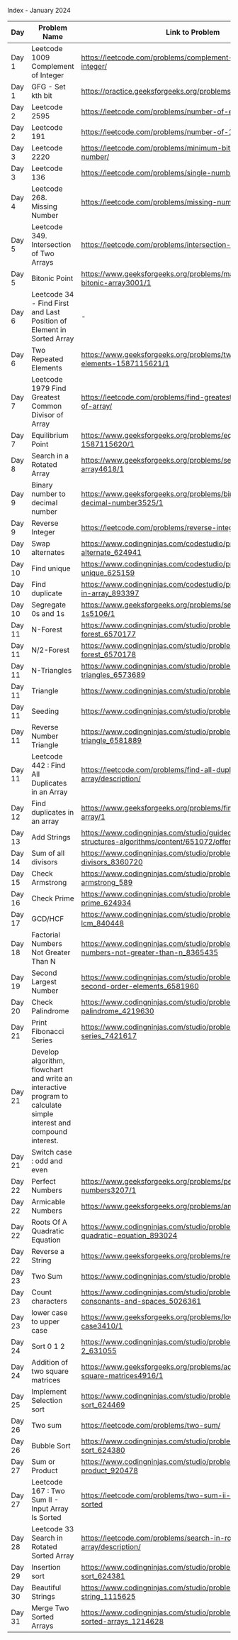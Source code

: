 Index - January 2024

| Day    | Problem Name                                                                                                      | Link to Problem                                                                                              | Notes |
| ------ | ----------------------------------------------------------------------------------------------------------------- | ------------------------------------------------------------------------------------------------------------ | ----- |
| Day 1  | Leetcode 1009 Complement of Integer                                                                               | https://leetcode.com/problems/complement-of-base-10-integer/                                                 | -     |
| Day 1  | GFG - Set kth bit                                                                                                 | https://practice.geeksforgeeks.org/problems/set-kth-bit3724/1                                                | -     |
| Day 2  | Leetcode 2595                                                                                                     | https://leetcode.com/problems/number-of-even-and-odd-bits/                                                   | -     |
| Day 2  | Leetcode 191                                                                                                      | https://leetcode.com/problems/number-of-1-bits/                                                              | -     |
| Day 3  | Leetcode 2220                                                                                                     | https://leetcode.com/problems/minimum-bit-flips-to-convert-number/                                           | -     |
| Day 3  | Leetcode 136                                                                                                      | https://leetcode.com/problems/single-number/solutions/                                                       | -     |
| Day 4  | Leetcode 268. Missing Number                                                                                      | https://leetcode.com/problems/missing-number/description/                                                    | -     |
| Day 5  | Leetcode 349. Intersection of Two Arrays                                                                          | https://leetcode.com/problems/intersection-of-two-arrays/                                                    | -     |
| Day 5  | Bitonic Point                                                                                                     | https://www.geeksforgeeks.org/problems/maximum-value-in-a-bitonic-array3001/1                                | -     |
| Day 6  | Leetcode 34 - Find First and Last Position of Element in Sorted Array                                             | -                                                                                                            | -     |
| Day 6  | Two Repeated Elements                                                                                             | https://www.geeksforgeeks.org/problems/two-repeated-elements-1587115621/1                                    | -     |
| Day 7  | Leetcode 1979 Find Greatest Common Divisor of Array                                                               | https://leetcode.com/problems/find-greatest-common-divisor-of-array/                                         | -     |
| Day 7  | Equilibrium Point                                                                                                 | https://www.geeksforgeeks.org/problems/equilibrium-point-1587115620/1                                        | -     |
| Day 8  | Search in a Rotated Array                                                                                         | https://www.geeksforgeeks.org/problems/search-in-a-rotated-array4618/1                                       | -     |
| Day 9  | Binary number to decimal number                                                                                   | https://www.geeksforgeeks.org/problems/binary-number-to-decimal-number3525/1                                 | -     |
| Day 9  | Reverse Integer                                                                                                   | https://leetcode.com/problems/reverse-integer/                                                               | -     |
| Day 10 | Swap alternates                                                                                                   | https://www.codingninjas.com/codestudio/problems/swap-alternate_624941                                       | -     |
| Day 10 | Find unique                                                                                                       | https://www.codingninjas.com/codestudio/problems/find-unique_625159                                          | -     |
| Day 10 | Find duplicate                                                                                                    | https://www.codingninjas.com/codestudio/problems/duplicate-in-array_893397                                   | -     |
| Day 10 | Segregate 0s and 1s                                                                                               | https://www.geeksforgeeks.org/problems/segregate-0s-and-1s5106/1                                             | -     |
| Day 11 | N-Forest                                                                                                          | https://www.codingninjas.com/studio/problems/n-forest_6570177                                                | -     |
| Day 11 | N/2-Forest                                                                                                        | https://www.codingninjas.com/studio/problems/n-2-forest_6570178                                              | -     |
| Day 11 | N-Triangles                                                                                                       | https://www.codingninjas.com/studio/problems/n-triangles_6573689                                             | -     |
| Day 11 | Triangle                                                                                                          | https://www.codingninjas.com/studio/problems/triangle_6573690                                                | -     |
| Day 11 | Seeding                                                                                                           | https://www.codingninjas.com/studio/problems/seeding_6581892                                                 | -     |
| Day 11 | Reverse Number Triangle                                                                                           | https://www.codingninjas.com/studio/problems/reverse-number-triangle_6581889                                 | -     |
| Day 11 | Leetcode 442 : Find All Duplicates in an Array                                                                    | https://leetcode.com/problems/find-all-duplicates-in-an-array/description/                                   | -     |
| Day 12 | Find duplicates in an array                                                                                       | https://www.geeksforgeeks.org/problems/find-duplicates-in-an-array/1                                         | -     |
| Day 13 | Add Strings                                                                                                       | https://www.codingninjas.com/studio/guided-paths/data-structures-algorithms/content/651072/offering/10442099 | -     |
| Day 14 | Sum of all divisors                                                                                               | https://www.codingninjas.com/studio/problems/sum-of-all-divisors_8360720                                     | -     |
| Day 15 | Check Armstrong                                                                                                   | https://www.codingninjas.com/studio/problems/check-armstrong_589                                             | -     |
| Day 16 | Check Prime                                                                                                       | https://www.codingninjas.com/studio/problems/check-prime_624934                                              | -     |
| Day 17 | GCD/HCF                                                                                                           | https://www.codingninjas.com/studio/problems/hcf-and-lcm_840448                                              | -     |
| Day 18 | Factorial Numbers Not Greater Than N                                                                              | https://www.codingninjas.com/studio/problems/factorial-numbers-not-greater-than-n_8365435                    | -     |
| Day 19 | Second Largest Number                                                                                             | https://www.codingninjas.com/studio/problems/ninja-and-the-second-order-elements_6581960                     | -     |
| Day 20 | Check Palindrome                                                                                                  | https://www.codingninjas.com/studio/problems/check-palindrome_4219630                                        | -     |
| Day 21 | Print Fibonacci Series                                                                                            | https://www.codingninjas.com/studio/problems/print-fibonacci-series_7421617                                  | -     |
| Day 21 | Develop algorithm, flowchart and write an interactive program to calculate simple interest and compound interest. |                                                                                                              | -     |
| Day 21 | Switch case : odd and even                                                                                        |                                                                                                              | -     |
| Day 22 | Perfect Numbers                                                                                                   | https://www.geeksforgeeks.org/problems/perfect-numbers3207/1                                                 | -     |
| Day 22 | Armicable Numbers                                                                                                 | https://www.geeksforgeeks.org/problems/amicable-pair0804/1                                                   | -     |
| Day 22 | Roots Of A Quadratic Equation                                                                                     | https://www.codingninjas.com/studio/problems/roots-of-a-quadratic-equation_893024                            | -     |
| Day 22 | Reverse a String                                                                                                  | https://www.geeksforgeeks.org/problems/reverse-a-string/1                                                    | -     |
| Day 23 | Two Sum                                                                                                           | https://www.codingninjas.com/studio/problems/two-sum_839653                                                  | -     |
| Day 23 | Count characters                                                                                                  | https://www.codingninjas.com/studio/problems/count-vowels-consonants-and-spaces_5026361                      | -     |
| Day 23 | lower case to upper case                                                                                          | https://www.geeksforgeeks.org/problems/lower-case-to-upper-case3410/1                                        | -     |
| Day 24 | Sort 0 1 2                                                                                                        | https://www.codingninjas.com/studio/problems/sort-0-1-2_631055                                               | -     |
| Day 24 | Addition of two square matrices                                                                                   | https://www.geeksforgeeks.org/problems/addition-of-two-square-matrices4916/1                                 | -     |
| Day 25 | Implement Selection sort                                                                                          | https://www.codingninjas.com/studio/problems/selection-sort_624469                                           | -     |
| Day 26 | Two sum                                                                                                           | https://leetcode.com/problems/two-sum/                                                                       | -     |
| Day 26 | Bubble Sort                                                                                                       | https://www.codingninjas.com/studio/problems/bubble-sort_624380                                              | -     |
| Day 27 | Sum or Product                                                                                                    | https://www.codingninjas.com/studio/problems/sum-or-product_920478                                           | -     |
| Day 27 | Leetcode 167 : Two Sum II - Input Array Is Sorted                                                                 | https://leetcode.com/problems/two-sum-ii-input-array-is-sorted                                               | -     |
| Day 28 | Leetcode 33 Search in Rotated Sorted Array                                                                        | https://leetcode.com/problems/search-in-rotated-sorted-array/description/                                    | -     |
| Day 29 | Insertion sort                                                                                                    | https://www.codingninjas.com/studio/problems/insertion-sort_624381                                           | -     |
| Day 30 | Beautiful Strings                                                                                                 | https://www.codingninjas.com/studio/problems/beautiful-string_1115625                                        | -     |
| Day 31 | Merge Two Sorted Arrays                                                                                           | https://www.codingninjas.com/studio/problems/ninja-and-sorted-arrays_1214628                                 | -     |
